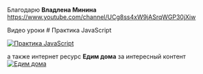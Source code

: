 Благодарю <b>Владлена Минина</b> https://www.youtube.com/channel/UCg8ss4xW9jASrqWGP30jXiw

Видео уроки # Практика JavaScript

[![Практика JavaScript](https://img.youtube.com/vi/FX2fiUvrYP4/0.jpg)](https://www.youtube.com/watch?v=FX2fiUvrYP4&list=PLqKQF2ojwm3n-ufn3E-l6Y0VxDrj3hM5M)

а также интернет ресурс <b>Едим дома</b> за интересный контент [![Едим дома](https://e0.edimdoma.ru/packs/media/core/images/layout/header-logo-ada5546….png)](https://www.edimdoma.ru)
